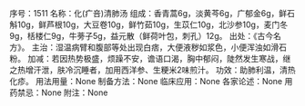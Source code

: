 序号：1511
名称：化(疒咅)清肺汤
组成：香青蒿6g，淡黄芩6g，广郁金6g，鲜石斛10g，鲜芦根10g，大豆卷10g，鲜竹茹10g，生苡仁10g，北沙参10g，麦门冬9g，栝楼仁9g，牛蒡子5g，益元散（鲜荷叶包，刺孔）12g。
出处：《古今名方》。
主治：湿温病臂和腹部等处出现白痞，大便液秽如浆色，小便浑浊如滑石粉。
加减：若因热势极盛，烦躁不安，谵语口渴，胸中郁闷，陡然发生寒战，继之热增汗泄，肤冷沉睡者，加用西洋参、生粳米2味煎汁。
功效：助肺利温，清热化疹。
用法用量：None
制备方法：None
临床应用：None
各家论述：None
用药禁忌：None
附注：None
